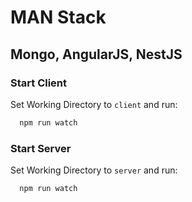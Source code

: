 # MAN Stack
## Mongo, AngularJS, NestJS

### Start Client
Set Working Directory to `client` and run:
```sh
  npm run watch
```

### Start Server
Set Working Directory to `server` and run:
```sh
  npm run watch
```
